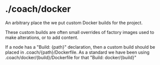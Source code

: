 # ./coach/docker

An arbitrary place the we put custom Docker builds for the project.

These custom builds are often small overrides of factory images used 
to make alterations, or to add content.

If a node has a "Build: {path}" declaration, then a custom build should
be placed in .coach/{path}/Dockerfile. As a standard we have been using
.coach/docker/{build}/Dockerfile for that "Build: docker/{build}"
 